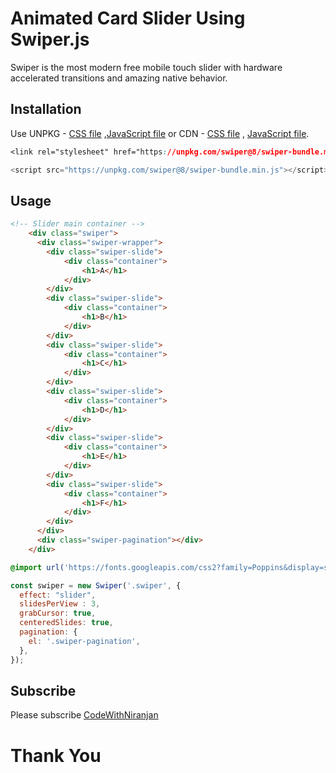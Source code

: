# Animated Card Slider Using Swiper.js

Swiper is the most modern free mobile touch slider with hardware accelerated transitions and amazing native behavior.

## Installation

Use UNPKG - [CSS file](https://unpkg.com/swiper@7/swiper-bundle.min.css)  ,[JavaScript file](https://unpkg.com/swiper@7/swiper-bundle.min.js)
or
CDN - [CSS file](https://cdnjs.cloudflare.com/ajax/libs/Swiper/7.4.1/swiper-bundle.css) , [JavaScript file](https://cdnjs.cloudflare.com/ajax/libs/Swiper/7.4.1/swiper-bundle.min.js).

```css
<link rel="stylesheet" href="https://unpkg.com/swiper@8/swiper-bundle.min.css"/>
```

```javascript
<script src="https://unpkg.com/swiper@8/swiper-bundle.min.js"></script>
```

## Usage

```html
<!-- Slider main container -->
    <div class="swiper">
      <div class="swiper-wrapper">
        <div class="swiper-slide">
            <div class="container">
                <h1>A</h1>
            </div>
        </div>
        <div class="swiper-slide">
            <div class="container">
                <h1>B</h1>
            </div>
        </div>
        <div class="swiper-slide">
            <div class="container">
                <h1>C</h1>
            </div>
        </div>
        <div class="swiper-slide">
            <div class="container">
                <h1>D</h1>
            </div>
        </div>
        <div class="swiper-slide">
            <div class="container">
                <h1>E</h1>
            </div>
        </div>
        <div class="swiper-slide">
            <div class="container">
                <h1>F</h1>
            </div>
        </div>
      </div>
      <div class="swiper-pagination"></div>
    </div>
```

```css
@import url('https://fonts.googleapis.com/css2?family=Poppins&display=swap');
```

```javascript
const swiper = new Swiper('.swiper', {
  effect: "slider",
  slidesPerView : 3,
  grabCursor: true,
  centeredSlides: true,
  pagination: {
    el: '.swiper-pagination',
  },
});
```

## Subscribe
Please subscribe [CodeWithNiranjan](https://youtube.com/channel/UCzfQyi4_E-lS9ps3fVb0jlA)

<h1>Thank You</h1>
